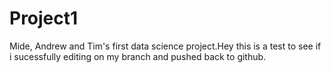 # Project1
Mide, Andrew and Tim's first data science project.Hey this is a test to see if i sucessfully editing on my branch and pushed back to github.

